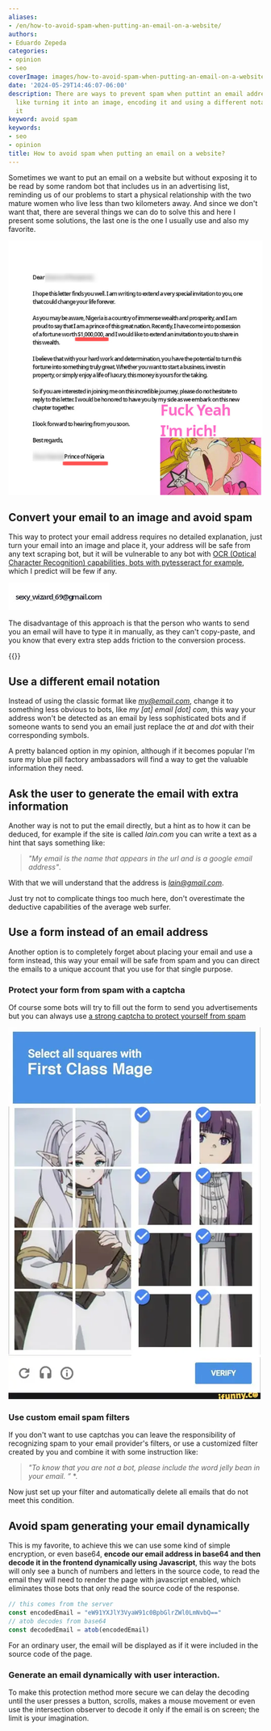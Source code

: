 ```yaml
---
aliases:
- /en/how-to-avoid-spam-when-putting-an-email-on-a-website/
authors:
- Eduardo Zepeda
categories:
- opinion
- seo
coverImage: images/how-to-avoid-spam-when-putting-an-email-on-a-website.jpg
date: '2024-05-29T14:46:07-06:00'
description: There are ways to prevent spam when puttint an email address on a website,
  like turning it into an image, encoding it and using a different notation to hide
  it
keyword: avoid spam
keywords:
- seo
- opinion
title: How to avoid spam when putting an email on a website?
---
```


Sometimes we want to put an email on a website but without exposing it to be read by some random bot that includes us in an advertising list, reminding us of our problems to start a physical relationship with the two mature women who live less than two kilometers away. And since we don't want that, there are several things we can do to solve this and here I present some solutions, the last one is the one I usually use and also my favorite.

![Classic scam email from a Prince from Nigeria](images/prince-from-nigeria-scam.jpg)

## Convert your email to an image and avoid spam

This way to protect your email address requires no detailed explanation, just turn your email into an image and place it, your address will be safe from any text scraping bot, but it will be vulnerable to any bot with [OCR (Optical Character Recognition) capabilities, bots with pytesseract for example](/en/python/ocr-with-tesseract-python-and-pytesseract/), which I predict will be few if any.

![email address in an image](images/email-image.jpg)

The disadvantage of this approach is that the person who wants to send you an email will have to type it in manually, as they can't copy-paste, and you know that every extra step adds friction to the conversion process.

{{<ad>}}

## Use a different email notation

Instead of using the classic format like *my@email.com*, change it to something less obvious to bots, like *my [at] email [dot] com*, this way your address won't be detected as an email by less sophisticated bots and if someone wants to send you an email just replace the *at* and *dot* with their corresponding symbols.

A pretty balanced option in my opinion, although if it becomes popular I'm sure my blue pill factory ambassadors will find a way to get the valuable information they need.

## Ask the user to generate the email with extra information

Another way is not to put the email directly, but a hint as to how it can be deduced, for example if the site is called *lain.com* you can write a text as a hint that says something like: 

> *"My email is the name that appears in the url and is a google email address"*. 

With that we will understand that the address is *lain@gmail.com*.

Just try not to complicate things too much here, don't overestimate the deductive capabilities of the average web surfer.

## Use a form instead of an email address

Another option is to completely forget about placing your email and use a form instead, this way your email will be safe from spam and you can direct the emails to a unique account that you use for that single purpose.

### Protect your form from spam with a captcha

Of course some bots will try to fill out the form to send you advertisements but you can always use [a strong captcha to protect yourself from spam](/en/opinion/my-analysis-of-anti-bot-captchas-and-their-advantages-and-disadvantages/)

![Anime captcha image from Freiren](images/captcha-frieren-fern.webp)

### Use custom email spam filters

If you don't want to use captchas you can leave the responsibility of recognizing spam to your email provider's filters, or use a customized filter created by you and combine it with some instruction like: 

> *"To know that you are not a bot, please include the word *jelly bean* in your email. ”* *.

Now just set up your filter and automatically delete all emails that do not meet this condition.

## Avoid spam generating your email dynamically

This is my favorite, to achieve this we can use some kind of simple encryption, or even base64, **encode our email address in base64 and then decode it in the frontend dynamically using Javascript**, this way the bots will only see a bunch of numbers and letters in the source code, to read the email they will need to render the page with javascript enabled, which eliminates those bots that only read the source code of the response.

``` javascript
// this comes from the server
const encodedEmail = "eW91YXJlY3VyaW91c0BpbGlrZWl0LmNvbQ=="
// atob decodes from base64
const decodedEmail = atob(encodedEmail)
```

For an ordinary user, the email will be displayed as if it were included in the source code of the page.

### Generate an email dynamically with user interaction.

To make this protection method more secure we can delay the decoding until the user presses a button, scrolls, makes a mouse movement or even use the intersection observer to decode it only if the email is on screen; the limit is your imagination.